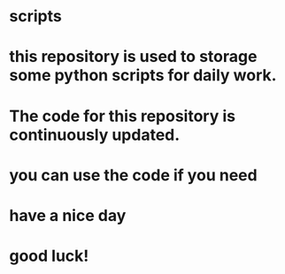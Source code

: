 # scripts
# this repository is used to storage some python scripts for daily work.
# The code for this repository is continuously updated.
# you can use the code if you need
# have a nice day
# good luck!
#
